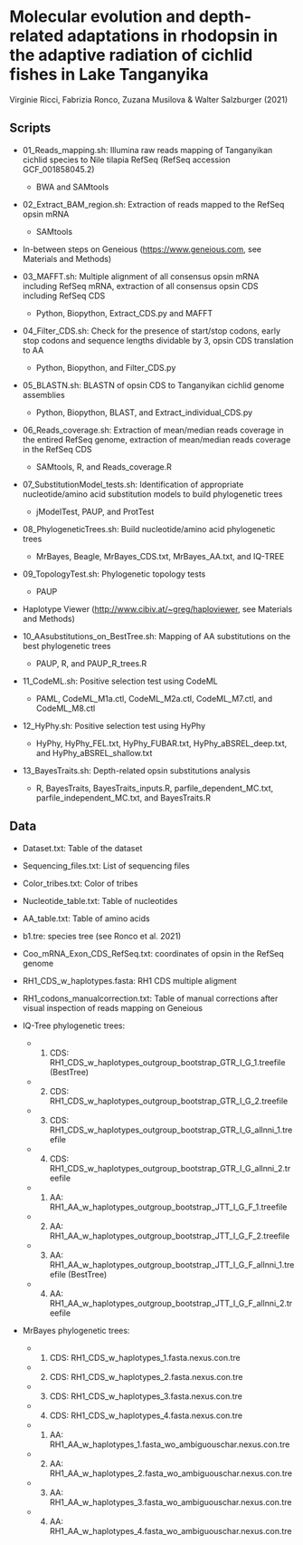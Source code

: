 # Molecular evolution and depth-related adaptations in rhodopsin in the adaptive radiation of cichlid fishes in Lake Tanganyika
Virginie Ricci, Fabrizia Ronco, Zuzana Musilova & Walter Salzburger (2021)

## Scripts

* 01_Reads_mapping.sh: Illumina raw reads mapping of Tanganyikan cichlid species to Nile tilapia RefSeq (RefSeq accession GCF_001858045.2)
  * BWA and SAMtools

* 02_Extract_BAM_region.sh: Extraction of reads mapped to the RefSeq opsin mRNA
  * SAMtools

* In-between steps on Geneious (https://www.geneious.com, see Materials and Methods)

* 03_MAFFT.sh: Multiple alignment of all consensus opsin mRNA including RefSeq mRNA, extraction of all consensus opsin CDS including RefSeq CDS
  * Python, Biopython, Extract_CDS.py and MAFFT

* 04_Filter_CDS.sh: Check for the presence of start/stop codons, early stop codons and sequence lengths dividable by 3, opsin CDS translation to AA
  * Python, Biopython, and Filter_CDS.py

* 05_BLASTN.sh: BLASTN of opsin CDS to Tanganyikan cichlid genome assemblies
  * Python, Biopython, BLAST, and Extract_individual_CDS.py

* 06_Reads_coverage.sh: Extraction of mean/median reads coverage in the entired RefSeq genome, extraction of mean/median reads coverage in the RefSeq CDS
  * SAMtools, R, and Reads_coverage.R

* 07_SubstitutionModel_tests.sh: Identification of appropriate nucleotide/amino acid substitution models to build phylogenetic trees
  * jModelTest, PAUP, and ProtTest

* 08_PhylogeneticTrees.sh: Build nucleotide/amino acid phylogenetic trees
  * MrBayes, Beagle, MrBayes_CDS.txt, MrBayes_AA.txt, and IQ-TREE

* 09_TopologyTest.sh: Phylogenetic topology tests
  * PAUP

* Haplotype Viewer (http://www.cibiv.at/~greg/haploviewer, see Materials and Methods)

* 10_AAsubstitutions_on_BestTree.sh: Mapping of AA substitutions on the best phylogenetic trees
  * PAUP, R, and PAUP_R_trees.R

* 11_CodeML.sh: Positive selection test using CodeML
  * PAML, CodeML_M1a.ctl, CodeML_M2a.ctl, CodeML_M7.ctl, and CodeML_M8.ctl

* 12_HyPhy.sh: Positive selection test using HyPhy
  * HyPhy, HyPhy_FEL.txt, HyPhy_FUBAR.txt, HyPhy_aBSREL_deep.txt, and HyPhy_aBSREL_shallow.txt

* 13_BayesTraits.sh: Depth-related opsin substitutions analysis
  * R, BayesTraits, BayesTraits_inputs.R, parfile_dependent_MC.txt, parfile_independent_MC.txt, and BayesTraits.R

## Data

* Dataset.txt: Table of the dataset

* Sequencing_files.txt: List of sequencing files

* Color_tribes.txt: Color of tribes

* Nucleotide_table.txt: Table of nucleotides

* AA_table.txt: Table of amino acids

* b1.tre: species tree (see Ronco et al. 2021)

* Coo_mRNA_Exon_CDS_RefSeq.txt: coordinates of opsin in the RefSeq genome

* RH1_CDS_w_haplotypes.fasta: RH1 CDS multiple aligment

* RH1_codons_manualcorrection.txt: Table of manual corrections after visual inspection of reads mapping on Geneious

* IQ-Tree phylogenetic trees:
  * 1) CDS: RH1_CDS_w_haplotypes_outgroup_bootstrap_GTR_I_G_1.treefile (BestTree)
  * 2) CDS: RH1_CDS_w_haplotypes_outgroup_bootstrap_GTR_I_G_2.treefile
  * 3) CDS: RH1_CDS_w_haplotypes_outgroup_bootstrap_GTR_I_G_allnni_1.treefile
  * 4) CDS: RH1_CDS_w_haplotypes_outgroup_bootstrap_GTR_I_G_allnni_2.treefile

  * 1) AA: RH1_AA_w_haplotypes_outgroup_bootstrap_JTT_I_G_F_1.treefile
  * 2) AA: RH1_AA_w_haplotypes_outgroup_bootstrap_JTT_I_G_F_2.treefile
  * 3) AA: RH1_AA_w_haplotypes_outgroup_bootstrap_JTT_I_G_F_allnni_1.treefile (BestTree)
  * 4) AA: RH1_AA_w_haplotypes_outgroup_bootstrap_JTT_I_G_F_allnni_2.treefile

* MrBayes phylogenetic trees:
  * 1) CDS: RH1_CDS_w_haplotypes_1.fasta.nexus.con.tre
  * 2) CDS: RH1_CDS_w_haplotypes_2.fasta.nexus.con.tre
  * 3) CDS: RH1_CDS_w_haplotypes_3.fasta.nexus.con.tre
  * 4) CDS: RH1_CDS_w_haplotypes_4.fasta.nexus.con.tre

  * 1) AA: RH1_AA_w_haplotypes_1.fasta_wo_ambiguouschar.nexus.con.tre
  * 2) AA: RH1_AA_w_haplotypes_2.fasta_wo_ambiguouschar.nexus.con.tre
  * 3) AA: RH1_AA_w_haplotypes_3.fasta_wo_ambiguouschar.nexus.con.tre
  * 4) AA: RH1_AA_w_haplotypes_4.fasta_wo_ambiguouschar.nexus.con.tre
